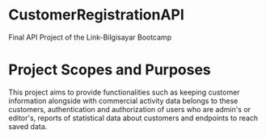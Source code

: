 # CustomerRegistrationAPI
Final API Project of the Link-Bilgisayar Bootcamp

# Project Scopes and Purposes
This project aims to provide functionalities such as keeping customer information alongside with commercial activity data belongs to these customers, authentication and authorization of users who are admin's or editor's, reports of statistical data about customers and endpoints to reach saved data.
